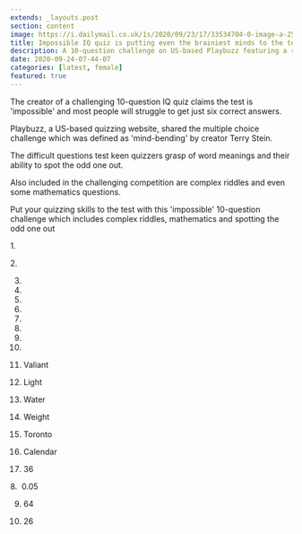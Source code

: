 ```yaml
---
extends: _layouts.post
section: content
image: https://i.dailymail.co.uk/1s/2020/09/23/17/33534704-0-image-a-25_1600876979290.jpg 
title: Impossible IQ quiz is putting even the brainiest minds to the test 
description: A 10-question challenge on US-based Playbuzz featuring a range of riddles, tough mathematics questions and spot the odd one out has been described as mind-bending and impossible. 
date: 2020-09-24-07-44-07 
categories: [latest, female] 
featured: true 
--- 
```

The creator of a challenging 10-question IQ quiz claims the test is 'impossible' and most people will struggle to get just six correct answers.

Playbuzz, a US-based quizzing website, shared the multiple choice challenge which was defined as 'mind-bending' by creator Terry Stein.

The difficult questions test keen quizzers grasp of word meanings and their ability to spot the odd one out. 

Also included in the challenging competition are complex riddles and even some mathematics questions.

Put your quizzing skills to the test with this 'impossible' 10-question challenge which includes complex riddles, mathematics and spotting the odd one out

1. 



2. 



3.



4.



5.



6.



7.



8.



9.



10.



1. Valiant

2. Light

3. Water

4. Weight

5. Toronto  

6. Calendar

7. 36

8.  0.05

9. 64

10. 26

